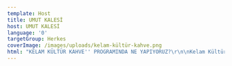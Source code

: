 ```yaml
---
template: Host
title: UMUT KALESİ
host: UMUT KALESİ
language: '0'
targetGroup: Herkes
coverImage: /images/uploads/kelam-kültür-kahve.png
html: "KELAM KÜLTÜR KAHVE'' PROGRAMINDA NE YAPIYORUZ?\r\n\nKelam Kültür Kahve programımızda pek çok insanın konuşmaktan kaçındığı konular da dahil olmak üzere birçok konuyu açıkça konuşuyoruz. İnanıyoruz ki bazı konularda farklı düşüncelere sahip olsak da, tam bir dürüstlük ve arkadaşlık alanı yaratarak, bu konuları sağlıklı bir tartışma ortamında paylaşabilir ve birlikte bu konulara Kutsal Kitap’ın ışığını tutabiliriz."
---
```


